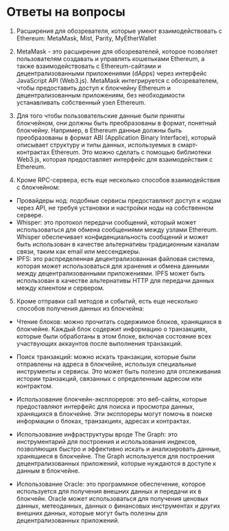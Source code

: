 # Ответы на вопросы

1. Расширения для обозревателя, которые умеют взаимодействовать с Ethereum:
MetaMask, Mist, Parity, MyEtherWallet


2. MetaMask - это расширение для обозревателей, которое позволяет пользователям создавать и управлять кошельками Ethereum, а также взаимодействовать с Ethereum-сайтами и децентрализованными приложениями (dApps) через интерфейс JavaScript API (Web3.js). MetaMask интегрируется с обозревателем, чтобы предоставить доступ к блокчейну Ethereum и децентрализованным приложениям, без необходимости устанавливать собственный узел Ethereum.


3. Для того чтобы пользовательские данные были приняты блокчейном, они должны быть преобразованы в формат, понятный блокчейну. Например, в Ethereum данные должны быть преобразованы в формат ABI (Application Binary Interface), который описывает структуру и типы данных, используемых в смарт-контрактах Ethereum. Это можно сделать с помощью библиотеки Web3.js, которая предоставляет интерфейс для взаимодействия с Ethereum.


4. Кроме RPC-сервера, есть еще несколько способов взаимодействия с блокчейном:
* Провайдеры нод: подобные сервисы предоставляют доступ к нодам через API, не требуя установки и настройки ноды на собственном сервере.
* Whisper: это протокол передачи сообщений, который может использоваться для обмена сообщениями между узлами Ethereum. Whisper обеспечивает конфиденциальность сообщений и может быть использован в качестве альтернативы традиционным каналам связи, таким как email или мессенджеры.
* IPFS: это распределенная децентрализованная файловая система, которая может использоваться для хранения и обмена данными между децентрализованными приложениями. IPFS может быть использован в качестве альтернативы HTTP для передачи данных между клиентом и сервером.


5. Кроме отправки call методов и событий, есть еще несколько способов получения данных из блокчейна:
* Чтение блоков: можно прочитать содержимое блоков, хранящихся в блокчейне. Каждый блок содержит информацию о транзакциях, которые были обработаны в этом блоке, включая состояние всех участвующих аккаунтов после выполнения транзакций.

* Поиск транзакций: можно искать транзакции, которые были отправлены на адреса в блокчейне, используя специальные инструменты и сервисы. Это может быть полезно для отслеживания истории транзакций, связанных с определенным адресом или контрактом.

* Использование блокчейн-эксплореров: это веб-сайты, которые предоставляют интерфейс для поиска и просмотра данных, хранящихся в блокчейне. Эти эксплореры могут помочь в поиске информации о блоках, транзакциях, адресах и контрактах.

* Использование инфраструктуры вроде The Graph: это инструментарий для построения и использования индексов, позволяющих быстро и эффективно искать и анализировать данные, хранящиеся в блокчейне. The Graph используется для построения децентрализованных приложений, которые нуждаются в доступе к данным в блокчейне.

* Использование Oracle: это программное обеспечение, которое используется для получения внешних данных и передачи их в блокчейн. Oracle может использоваться для получения ценовых данных, метеоданных, данных о финансовых инструментах и других внешних данных, которые могут быть полезны для децентрализованных приложений.